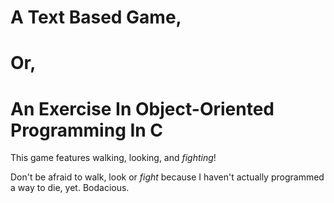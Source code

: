 A Text Based Game,
==================

Or,
===

An Exercise In Object-Oriented Programming In C
===============================================

This game features walking, looking, and *fighting*!

Don't be afraid to walk, look or *fight* because I haven't
actually programmed a way to die, yet. Bodacious.

